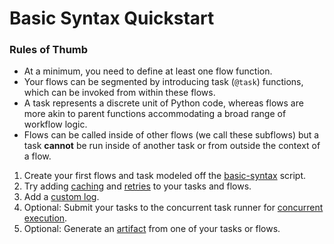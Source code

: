 # Basic Syntax Quickstart

### Rules of Thumb
- At a minimum, you need to define at least one flow function.
- Your flows can be segmented by introducing task (`@task`) functions, which can be invoked from within these flows.
- A task represents a discrete unit of Python code, whereas flows are more akin to parent functions accommodating a broad range of workflow logic.
- Flows can be called inside of other flows (we call these subflows) but a task **cannot** be run inside of another task or from outside the context of a flow.

1. Create your first flows and task modeled off the [basic-syntax](basic_syntax.py) script.
2. Try adding [caching](caching_tasks.py) and [retries](retries.py) to your tasks and flows.
3. Add a [custom log](custom_logs.py).
4. Optional: Submit your tasks to the concurrent task runner for [concurrent execution](concurrent_tasks.py).
5. Optional: Generate an [artifact](prefect_artifact.py) from one of your tasks or flows.